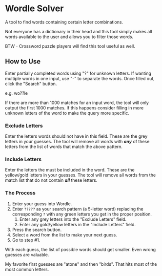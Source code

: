 # Wordle Solver

A tool to find words containing certain letter combinations.

Not everyone has a dictionary in their head and this tool simply makes all words available to the user and allows you to filter those words.

BTW - Crossword puzzle players will find this tool useful as well.

## How to Use

Enter partially completed words using "?" for unknown letters. If wanting multiple words in one input, use "-" to separate the words. Once filled out, click the "Search" button.

e.g. wo??le

If there are more than 1000 matches for an input word, the tool will only output the first 1000 matches. If this happens consider filling in more unknown letters of the word to make the query more specific.

### Exclude Letters

Enter the letters words should not have in this field. These are the grey letters in your guesses. The tool will remove all words with _**any**_ of these letters from the list of words that match the above pattern.

### Include Letters

Enter the letters the must be included in the word. These are the yellow/gold letters in your guesses. The tool will remove all words from the match list that do not contain _**all**_ these letters.

### The Process

1. Enter your guess into Wordle.
2. Enter `?????` as your search pattern (a 5-letter word) replacing the corresponding `?` with any green letters you get in the proper position.
   1. Enter any grey letters into the "Exclude Letters" field.
   2. Enter any gold/yellow letters in the "Include Letters" field.
3. Press the search button.
4. Select a word from the list to make your next guess.
5. Go to step #1.

With each guess, the list of possible words should get smaller. Even wrong guesses are valuable.

My favorite first guesses are "atone" and then "birds". That hits most of the most common letters. 
